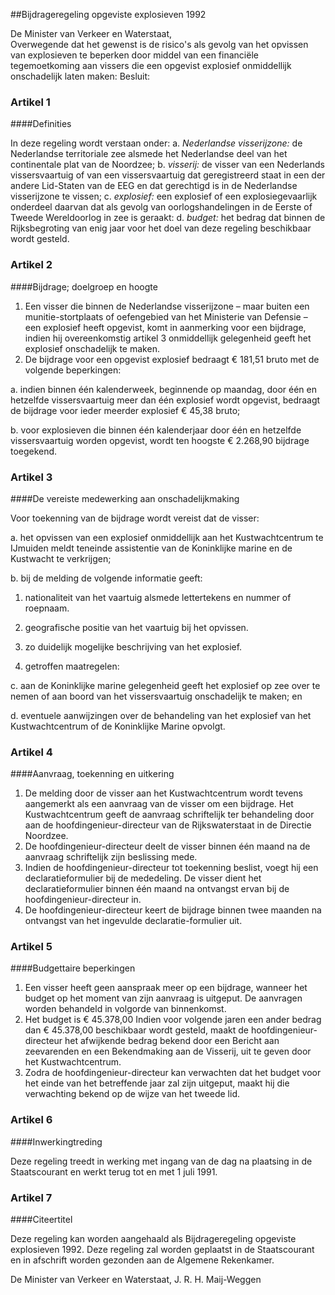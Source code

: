 <meta http-equiv='Content-Type' content='text/html; charset=utf-8' />

##Bijdrageregeling opgeviste explosieven 1992

De Minister van Verkeer en Waterstaat,  
Overwegende dat het gewenst is de risico's als gevolg van het opvissen van explosieven te beperken door middel van een financiële tegemoetkoming aan vissers die een opgevist explosief onmiddellijk onschadelijk laten maken:
Besluit:    

### Artikel  1  

####Definities

In deze regeling wordt verstaan onder: a. *Nederlandse visserijzone:*   de Nederlandse territoriale zee alsmede het Nederlandse deel van het continentale plat van de Noordzee;  b.  *visserij:*   de visser van een Nederlands vissersvaartuig of van een vissersvaartuig dat geregistreerd staat in een der andere Lid-Staten van de EEG en dat gerechtigd is in de Nederlandse visserijzone te vissen;  c. *explosief:*   een explosief of een explosiegevaarlijk onderdeel daarvan dat als gevolg van oorlogshandelingen in de Eerste of Tweede Wereldoorlog in zee is geraakt:  d. *budget:*   het bedrag dat binnen de Rijksbegroting van enig jaar voor het doel van deze regeling beschikbaar wordt gesteld.   

### Artikel  2  

####Bijdrage; doelgroep en hoogte

1.  Een visser die binnen de Nederlandse visserijzone – maar buiten een munitie-stortplaats of oefengebied van het Ministerie van Defensie – een explosief heeft opgevist, komt in aanmerking voor een bijdrage, indien hij overeenkomstig artikel 3 onmiddellijk gelegenheid geeft het explosief onschadelijk te maken.   
2.  De bijdrage voor een opgevist explosief bedraagt € 181,51 bruto met de volgende beperkingen: 

a. indien binnen één kalenderweek, beginnende op maandag, door één en hetzelfde vissersvaartuig meer dan één explosief wordt opgevist, bedraagt de bijdrage voor ieder meerder explosief € 45,38 bruto; 

b. voor explosieven die binnen één kalenderjaar door één en hetzelfde vissersvaartuig worden opgevist, wordt ten hoogste € 2.268,90 bijdrage toegekend.   

### Artikel  3  

####De vereiste medewerking aan onschadelijkmaking

Voor toekenning van de bijdrage wordt vereist dat de visser: 

a. het opvissen van een explosief onmiddellijk aan het Kustwachtcentrum te IJmuiden meldt teneinde assistentie van de Koninklijke marine en de Kustwacht te verkrijgen; 

b. bij de melding de volgende informatie geeft:  

1. nationaliteit van het vaartuig alsmede lettertekens en nummer of roepnaam. 

2. geografische positie van het vaartuig bij het opvissen. 

3. zo duidelijk mogelijke beschrijving van het explosief. 

4. getroffen maatregelen:  

c. aan de Koninklijke marine gelegenheid geeft het explosief op zee over te nemen of aan boord van het vissersvaartuig onschadelijk te maken; en 

d. eventuele aanwijzingen over de behandeling van het explosief van het Kustwachtcentrum of de Koninklijke Marine opvolgt.  

### Artikel  4  

####Aanvraag, toekenning en uitkering

1.  De melding door de visser aan het Kustwachtcentrum wordt tevens aangemerkt als een aanvraag van de visser om een bijdrage. Het Kustwachtcentrum geeft de aanvraag schriftelijk ter behandeling door aan de hoofdingenieur-directeur van de Rijkswaterstaat in de Directie Noordzee.   
2.  De hoofdingenieur-directeur deelt de visser binnen één maand na de aanvraag schriftelijk zijn beslissing mede.   
3.  Indien de hoofdingenieur-directeur tot toekenning beslist, voegt hij een declaratieformulier bij de mededeling. De visser dient het declaratieformulier binnen één maand na ontvangst ervan bij de hoofdingenieur-directeur in.   
5.  De hoofdingenieur-directeur keert de bijdrage binnen twee maanden na ontvangst van het ingevulde declaratie-formulier uit.  

### Artikel  5  

####Budgettaire beperkingen

1.  Een visser heeft geen aanspraak meer op een bijdrage, wanneer het budget op het moment van zijn aanvraag is uitgeput. De aanvragen worden behandeld in volgorde van binnenkomst.   
2.  Het budget is € 45.378,00 Indien voor volgende jaren een ander bedrag dan € 45.378,00 beschikbaar wordt gesteld, maakt de hoofdingenieur-directeur het afwijkende bedrag bekend door een Bericht aan zeevarenden en een Bekendmaking aan de Visserij, uit te geven door het Kustwachtcentrum.   
3.  Zodra de hoofdingenieur-directeur kan verwachten dat het budget voor het einde van het betreffende jaar zal zijn uitgeput, maakt hij die verwachting bekend op de wijze van het tweede lid.  

### Artikel  6  

####Inwerkingtreding

Deze regeling treedt in werking met ingang van de dag na plaatsing in de Staatscourant en werkt terug tot en met 1 juli 1991. 

### Artikel  7  

####Citeertitel

Deze regeling kan worden aangehaald als Bijdrageregeling opgeviste explosieven 1992. Deze regeling zal worden geplaatst in de Staatscourant en in afschrift worden gezonden aan de Algemene Rekenkamer. 

De 
Minister van Verkeer en Waterstaat, 
J. R. H. Maij-Weggen      
